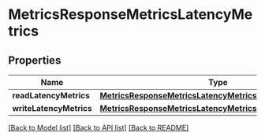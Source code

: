 # MetricsResponseMetricsLatencyMetrics

## Properties
Name | Type | Description | Notes
------------ | ------------- | ------------- | -------------
**readLatencyMetrics** | [**MetricsResponseMetricsLatencyMetricsReadLatencyMetrics**](MetricsResponseMetricsLatencyMetricsReadLatencyMetrics.md) |  | [optional] 
**writeLatencyMetrics** | [**MetricsResponseMetricsLatencyMetricsReadLatencyMetrics**](MetricsResponseMetricsLatencyMetricsReadLatencyMetrics.md) |  | [optional] 

[[Back to Model list]](../README.md#documentation-for-models) [[Back to API list]](../README.md#documentation-for-api-endpoints) [[Back to README]](../README.md)


